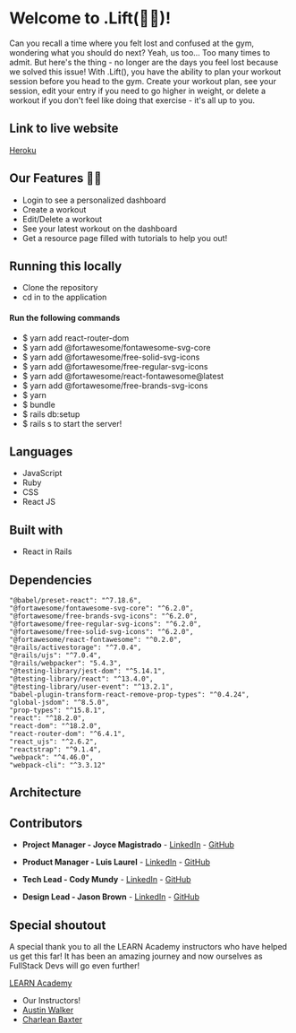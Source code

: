 # Welcome to .Lift(:weight_lifting_man:)!

<p>Can you recall a time where you felt lost and confused at the gym, wondering what you should do next? Yeah, us too... Too many times to admit. But here's the thing - no longer are the days you feel lost because we solved this issue! With .Lift(), you have the ability to plan your workout session before you head to the gym. Create your workout plan, see your session, edit your entry if you need to go higher in weight, or delete a workout if you don't feel like doing that exercise - it's all up to you.</p>

## Link to live website
[Heroku](https://dotlift.herokuapp.com/)

## Our Features :weight_lifting_woman:

<ul>
<li>Login to see a personalized dashboard</li>
<li>Create a workout</li>
<li>Edit/Delete a workout</li>
<li>See your latest workout on the dashboard</li>
<li>Get a resource page filled with tutorials to help you out!</li>
</ul>

## Running this locally

<ul>
<li>Clone the repository</li>
<li>cd in to the application</li>
</ul>

#### Run the following commands
<ul>
<li>$ yarn add react-router-dom</li>
<li>$ yarn add @fortawesome/fontawesome-svg-core</li>
<li>$ yarn add @fortawesome/free-solid-svg-icons</li>
<li>$ yarn add @fortawesome/free-regular-svg-icons</li>
<li>$ yarn add @fortawesome/react-fontawesome@latest</li>
<li>$ yarn add @fortawesome/free-brands-svg-icons</li>
<li>$ yarn</li>
<li>$ bundle</li>
<li>$ rails db:setup</li>
<li>$ rails s to start the server!
</ul>

## Languages
<ul>
<li>JavaScript</li>
<li>Ruby</li>
<li>CSS</li>
<li>React JS</li>
</ul>
 
## Built with
<ul>
<li>React in Rails</li>
</ul>

## Dependencies

    "@babel/preset-react": "^7.18.6",
    "@fortawesome/fontawesome-svg-core": "^6.2.0",
    "@fortawesome/free-brands-svg-icons": "^6.2.0",
    "@fortawesome/free-regular-svg-icons": "^6.2.0",
    "@fortawesome/free-solid-svg-icons": "^6.2.0",
    "@fortawesome/react-fontawesome": "^0.2.0",
    "@rails/activestorage": "^7.0.4",
    "@rails/ujs": "^7.0.4",
    "@rails/webpacker": "5.4.3",
    "@testing-library/jest-dom": "^5.14.1",
    "@testing-library/react": "^13.4.0",
    "@testing-library/user-event": "^13.2.1",
    "babel-plugin-transform-react-remove-prop-types": "^0.4.24",
    "global-jsdom": "^8.5.0",
    "prop-types": "^15.8.1",
    "react": "^18.2.0",
    "react-dom": "^18.2.0",
    "react-router-dom": "^6.4.1",
    "react_ujs": "^2.6.2",
    "reactstrap": "^9.1.4",
    "webpack": "^4.46.0",
    "webpack-cli": "^3.3.12"

## Architecture 





## Contributors

- **Project Manager - Joyce Magistrado** - [LinkedIn](https://www.linkedin.com/in/joyce-magistrado/) - [GitHub](https://github.com/jmagistrado)

- **Product Manager - Luis Laurel** - [LinkedIn](https://www.linkedin.com/in/luislaurel/) - [GitHub](https://github.com/luislaurel)

- **Tech Lead - Cody Mundy** - [LinkedIn](https://www.linkedin.com/in/cody-l-mundy/) - [GitHub](https://github.com/HeavyArms0511)

- **Design Lead - Jason Brown** - [LinkedIn]() - [GitHub](https://github.com/jayaries329)

## Special shoutout
<p>A special thank you to all the LEARN Academy instructors who have helped us get this far! It has been an amazing journey and now ourselves as FullStack Devs will go even further!</p>
 
[LEARN Academy](https://www.learnacademy.org/) 
- Our Instructors!
- [Austin Walker ](https://www.linkedin.com/in/walkertexas-coder/)
- [Charlean Baxter](https://www.linkedin.com/in/cmb-charlean-baxter/)
